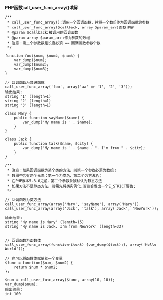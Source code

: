 **PHP函数call_user_func_array()详解**

    /**
     * call_user_func_array():调用一个回调函数，并将一个数组作为回调函数的参数
     * call_user_func_array($callback, array $param_arr)函数详解
     * @param $callback:被调用的回调函数
     * @param array $param_arr:作为参数的数组
     * 注意：第二个参数数组长度必须 == 回调函数参数个数
     */
     
    function foo($num, $num2, $num3) {
	    var_dump($num);
	    var_dump($num2);
	    var_dump($num3);
    }
     
    // 回调函数为普通函数
    call_user_func_array('foo', array('aa' => '1', '2', '3'));
    输出结果：
    string '1' (length=1)
    string '2' (length=1)
    string '3' (length=1)
     
    class Mary {
	    public function sayName($name) {
	    	var_dump('My name is ' . $name);
	    }
    }
     
    class Jack {
	    public function talk($name, $city) {
	    	var_dump('My name is ' . $name . ". I'm from " . $city);
	    }
    }
     
    /**
     * 注意：如果回调函数为某个类的方法，则第一个参数必须为数组；
     * 数组中含有两个元素：第一个为类名，第二个为方法名；
     * 在PHP版本5.3.0之前，第二个参数会被默认为静态方法
     * 如果方法不是静态方法，则需先将类实例化,否则会发出一个E_STRICT警告;
     */
     
    // 回调函数为类方法
    call_user_func_array(array('Mary', 'sayName'), array('Mary'));
    call_user_func_array(array('Jack', 'talk'), array('Jack', 'NewYork'));

    输出结果：
    string 'My name is Mary' (length=15)
    string 'My name is Jack. I'm from NewYork' (length=33)
     
     
    // 回调函数为函数体
    call_user_func_array(function($text) {var_dump($text);}, array('Hello World'));

    // 也可以将函数体赋值给一个变量
    $func = function($num, $num2) {
    	return $num * $num2;
    };

    $num = call_user_func_array($func, array(10, 10));
    var_dump($num);
    输出结果：
    int 100